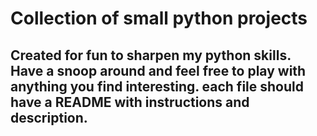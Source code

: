 # Collection of small python projects

## Created for fun to sharpen my python skills. Have a snoop around and feel free to play with anything you find interesting. each file should have a README with instructions and description.
